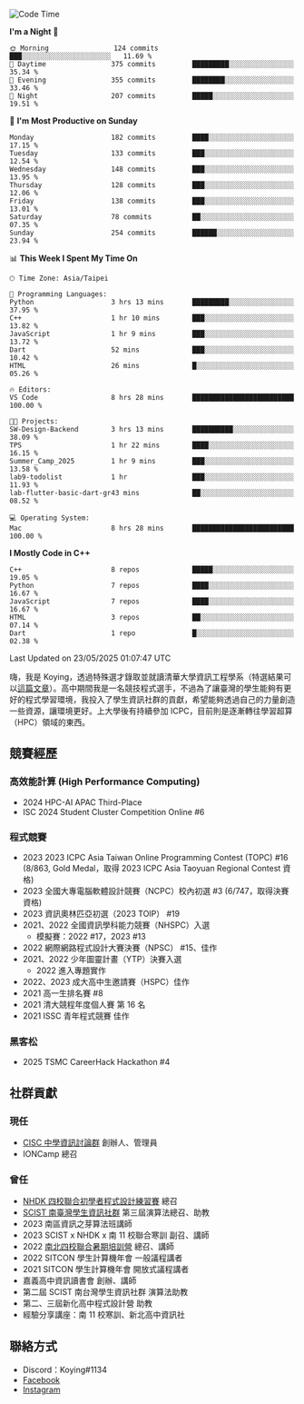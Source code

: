 <!--START_SECTION:waka-->
![Code Time](http://img.shields.io/badge/Code%20Time-1%2C475%20hrs%2024%20mins-blue)

**I'm a Night 🦉** 

```text
🌞 Morning                124 commits         ███░░░░░░░░░░░░░░░░░░░░░░   11.69 % 
🌆 Daytime                375 commits         █████████░░░░░░░░░░░░░░░░   35.34 % 
🌃 Evening                355 commits         ████████░░░░░░░░░░░░░░░░░   33.46 % 
🌙 Night                  207 commits         █████░░░░░░░░░░░░░░░░░░░░   19.51 % 
```
📅 **I'm Most Productive on Sunday** 

```text
Monday                   182 commits         ████░░░░░░░░░░░░░░░░░░░░░   17.15 % 
Tuesday                  133 commits         ███░░░░░░░░░░░░░░░░░░░░░░   12.54 % 
Wednesday                148 commits         ███░░░░░░░░░░░░░░░░░░░░░░   13.95 % 
Thursday                 128 commits         ███░░░░░░░░░░░░░░░░░░░░░░   12.06 % 
Friday                   138 commits         ███░░░░░░░░░░░░░░░░░░░░░░   13.01 % 
Saturday                 78 commits          ██░░░░░░░░░░░░░░░░░░░░░░░   07.35 % 
Sunday                   254 commits         ██████░░░░░░░░░░░░░░░░░░░   23.94 % 
```


📊 **This Week I Spent My Time On** 

```text
🕑︎ Time Zone: Asia/Taipei

💬 Programming Languages: 
Python                   3 hrs 13 mins       █████████░░░░░░░░░░░░░░░░   37.95 % 
C++                      1 hr 10 mins        ███░░░░░░░░░░░░░░░░░░░░░░   13.82 % 
JavaScript               1 hr 9 mins         ███░░░░░░░░░░░░░░░░░░░░░░   13.72 % 
Dart                     52 mins             ███░░░░░░░░░░░░░░░░░░░░░░   10.42 % 
HTML                     26 mins             █░░░░░░░░░░░░░░░░░░░░░░░░   05.26 % 

🔥 Editors: 
VS Code                  8 hrs 28 mins       █████████████████████████   100.00 % 

🐱‍💻 Projects: 
SW-Design-Backend        3 hrs 13 mins       ██████████░░░░░░░░░░░░░░░   38.09 % 
TPS                      1 hr 22 mins        ████░░░░░░░░░░░░░░░░░░░░░   16.15 % 
Summer_Camp_2025         1 hr 9 mins         ███░░░░░░░░░░░░░░░░░░░░░░   13.58 % 
lab9-todolist            1 hr                ███░░░░░░░░░░░░░░░░░░░░░░   11.93 % 
lab-flutter-basic-dart-gr43 mins             ██░░░░░░░░░░░░░░░░░░░░░░░   08.52 % 

💻 Operating System: 
Mac                      8 hrs 28 mins       █████████████████████████   100.00 % 
```

**I Mostly Code in C++** 

```text
C++                      8 repos             █████░░░░░░░░░░░░░░░░░░░░   19.05 % 
Python                   7 repos             ████░░░░░░░░░░░░░░░░░░░░░   16.67 % 
JavaScript               7 repos             ████░░░░░░░░░░░░░░░░░░░░░   16.67 % 
HTML                     3 repos             ██░░░░░░░░░░░░░░░░░░░░░░░   07.14 % 
Dart                     1 repo              █░░░░░░░░░░░░░░░░░░░░░░░░   02.38 % 
```




 Last Updated on 23/05/2025 01:07:47 UTC
<!--END_SECTION:waka-->


嗨，我是 Koying，透過特殊選才錄取並就讀清華大學資訊工程學系（特選結果可以[這篇文章](https://koyingtw.github.io/2022/10/31/%E7%89%B9%E9%81%B8%E5%BF%83%E5%BE%97/)）。高中期間我是一名競技程式選手，不過為了讓臺灣的學生能夠有更好的程式學習環境，我投入了學生資訊社群的貢獻，希望能夠透過自己的力量創造一些資源，讓環境更好。上大學後有持續參加 ICPC，目前則是逐漸轉往學習超算（HPC）領域的東西。

## 競賽經歷
### 高效能計算 (High Performance Computing)
- 2024 HPC-AI APAC Third-Place
- ISC 2024 Student Cluster Competition Online #6

### 程式競賽
- 2023 2023 ICPC Asia Taiwan Online Programming Contest (TOPC) #16 (8/863, Gold Medal，取得 2023 ICPC Asia Taoyuan Regional Contest 資格)
- 2023 全國大專電腦軟體設計競賽（NCPC）校內初選 #3 (6/747，取得決賽資格)
- 2023 資訊奧林匹亞初選（2023 TOIP） #19
- 2021、2022 全國資訊學科能力競賽（NHSPC）入選
    - 模擬賽：2022 #17，2023 #13
- 2022 網際網路程式設計大賽決賽（NPSC） #15、佳作
- 2021、2022 少年圖靈計畫（YTP）決賽入選
    - 2022 進入專題實作
- 2022、2023 成大高中生邀請賽（HSPC）佳作
- 2021 高一生排名賽 #8
- 2021 清大競程年度個人賽 第 16 名
- 2021 ISSC 青年程式競賽 佳作

### 黑客松
- 2025 TSMC CareerHack Hackathon #4

## 社群貢獻
### 現任
- [CISC 中學資訊討論群](https://discord.gg/mc9CgJvjZz) 創辦人、管理員
- IONCamp 總召

### 曾任
- [NHDK 四校聯合初學者程式設計練習賽](https://www.facebook.com/profile.php?id=100064076583372) 總召
- [SCIST 南臺灣學生資訊社群](https://www.facebook.com/scist.tw) 第三屆演算法總召、助教
- 2023 南區資訊之芽算法班講師
- 2023 SCIST x NHDK x 南 11 校聯合寒訓 副召、講師
- 2022 [南北四校聯合暑期培訓營](https://github.com/HHSH-CYSH-WGSH-HSNU-Summer-Camp/) 總召、講師
- 2022 SITCON 學生計算機年會 一般議程講者
- 2021 SITCON 學生計算機年會 開放式議程講者
- 嘉義高中資訊讀書會 創辦、講師
- 第二屆 SCIST 南台灣學生資訊社群 演算法助教
- 第二、三屆新化高中程式設計營 助教
- 經驗分享講座：南 11 校寒訓、新北高中資訊社

## 聯絡方式
- Discord：Koying#1134
- [Facebook](https://www.facebook.com/profile.php?id=100015800760577)
- [Instagram](https://www.instagram.com/cisc._.koying/)
